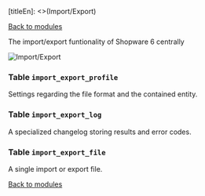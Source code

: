 [titleEn]: <>(Import/Export)

[Back to modules](./../10-modules.md)

The import/export funtionality of Shopware 6 centrally 

![Import/Export](./dist/erd-shopware-core-content-importexport.png)


### Table `import_export_profile`

Settings regarding the file format and the contained entity.


### Table `import_export_log`

A specialized changelog storing results and error codes.     


### Table `import_export_file`

A single import or export file.


[Back to modules](./../10-modules.md)
